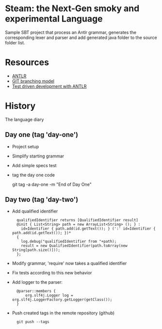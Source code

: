Steam: the Next-Gen smoky and experimental Language
===================================================


Sample SBT project that process an Antlr grammar, generates the corresponding lexer and parser
and add generated java folder to the source folder list.


Resources
===================================================

* [ANTLR](http://www.antlr.org)
* [GIT branching model](http://nvie.com/posts/a-successful-git-branching-model/)
* [Test driven development with ANTLR](http://www.antlr.org/wiki/display/ANTLR3/Test-Driven+Development+with+ANTLR)


History
===================================================

The language diary

## Day one (tag 'day-one')

* Project setup
* Simplify starting grammar
* Add simple specs test
* tag the day one code

     git tag -a day-one -m "End of Day One"

## Day two (tag 'day-two')

* Add qualified identifier

        qualifiedIdentifier returns [QualifiedIdentifier result]
        @init { List<String> path = new ArrayList<String> (); } :
          id=Identifier { path.add(id.getText()); } (':' id=Identifier { path.add(id.getText()); })*
        {
          log.debug("qualifiedIdentifier from "+path);
          result = new QualifiedIdentifier(path.toArray(new String[path.size()]));
        };

* Modify grammar, 'require' now takes a qualified identifier
* Fix tests according to this new behavior
* Add logger to the parser:

        @parser::members {
            org.slf4j.Logger log = org.slf4j.LoggerFactory.getLogger(getClass());
        }

* Push created tags in the remote repository (github)

        git push --tags


